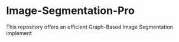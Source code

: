 # Image-Segmentation-Pro

This repository offers an efficient Graph-Based Image Segmentation implement